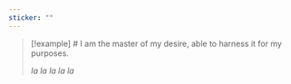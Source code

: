 ```yaml
---
sticker: ""
---
```

> [!example] # I am the master of my desire, able to harness it for my purposes.
> 
> *la la la la la*